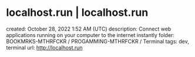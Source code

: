# localhost.run | localhost.run

created: October 28, 2022 1:52 AM (UTC)
description: Connect web applications running on your computer to the internet instantly
folder: BOOKMRKS-MTHRFCKR / PROGAMMING-MTHRFCKR / Terminal
tags: dev, terminal
url: http://localhost.run